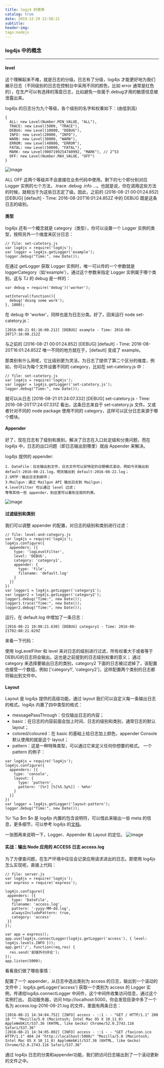 ```yaml
---
title: logj4 的使用
catalog: true
date: 2019-12-29 22:58:21
subtitle:
header-img:
tags:nodejs
---
```


### log4js 中的概念
---
####  level
这个理解起来不难，就是日志的分级。日志有了分级，log4js 才能更好地为我们展示日志（不同级别的日志在控制台中采用不同的颜色，比如 error 通常是红色的），在生产可以有选择的落盘日志，比如避免一些属于.debug才用的敏感信息被泄露出来。

log4js 的日志分为九个等级，各个级别的名字和权重如下：(由低到高)


```
{
  ALL: new Level(Number.MIN_VALUE, "ALL"),
  TRACE: new Level(5000, "TRACE"),
  DEBUG: new Level(10000, "DEBUG"),
  INFO: new Level(20000, "INFO"),
  WARN: new Level(30000, "WARN"),
  ERROR: new Level(40000, "ERROR"),
  FATAL: new Level(50000, "FATAL"),
  MARK: new Level(9007199254740992, "MARK"), // 2^53
  OFF: new Level(Number.MAX_VALUE, "OFF")
}
```
![image](https://pic2.zhimg.com/80/c6ef61e47e46f843f752a561bae450d0_hd.jpg)

ALL OFF 这两个等级并不会直接在业务代码中使用。剩下的七个即分别对应 Logger 实例的七个方法，.trace .debug .info ...。也就是说，你在调用这些方法的时候，就相当于为这些日志定了级。因此，之前的 [2016-08-21 00:01:24.852] [DEBUG] [default] - Time: 2016-08-20T16:01:24.852Z 中的 DEBUG 既是这条日志的级别。

#### 类型

log4js 还有一个概念就是 category（类型），你可以设置一个 Logger 实例的类型，按照另外一个维度来区分日志：

```
// file: set-catetory.js
var log4js = require('log4js');
var logger = log4js.getLogger('example');
logger.debug("Time:", new Date());
```

在通过 getLogger 获取 Logger 实例时，唯一可以传的一个参数就是 loggerCategory（如'example'），通过这个参数来指定 Logger 实例属于哪个类别。这与 TJ 的 debug 是一样的：


```
var debug = require('debug')('worker');

setInterval(function(){
  debug('doing some work');
}, 1000);
```
在 debug 中 'worker'，同样也是为日志分类。好了，回来运行 node set-catetory.js：

```
[2016-08-21 01:16:00.212] [DEBUG] example - Time: 2016-08-20T17:16:00.212Z
```

与之前的 [2016-08-21 00:01:24.852] [DEBUG] [default] - Time: 2016-08-20T16:01:24.852Z 唯一不同的地方就在于，[default] 变成了 example。

那类别有什么用呢，它比级别更为灵活，为日志了提供了第二个区分的维度，例如，你可以为每个文件设置不同的 category，比如在 set-catetory.js 中：

```
// file: set-catetory.js
var log4js = require('log4js');
var logger = log4js.getLogger('set-catetory.js');
logger.debug("Time:", new Date());
```

就可以从日志 [2016-08-21 01:24:07.332] [DEBUG] set-catetory.js - Time: 2016-08-20T17:24:07.331Z 看出，这条日志来自于 set-catetory.js 文件。又或者针对不同的 node package 使用不同的 category，这样可以区分日志来源于哪个模块。

#### Appender
好了，现在日志有了级别和类别，解决了日志在入口处定级和分类问题，而在 log4js 中，日志的出口问题（即日志输出到哪里）就由 Appender 来解决。

log4js 提供的 appender:
```
1. DateFile：日志输出到文件，日志文件可以安特定的日期模式滚动，例如今天输出到 default-2016-08-21.log，明天输出到 default-2016-08-22.log；
2.SMTP：输出日志到邮件；
3.Mailgun：通过 Mailgun API 输出日志到 Mailgun；
4.levelFilter 可以通过 level 过滤；
等等其他一些 appender，到这里可以看到全部的列表。
```
![image](https://pic4.zhimg.com/80/ecd0c36cabf34f9be4b9e62f2a36956d_hd.jpg)

#### 过滤级别和类别
我们可以调整 appender 的配置，对日志的级别和类别进行过滤：

```
// file: level-and-category.js
var log4js = require('log4js');
log4js.configure({
  appenders: [{
    type: 'logLevelFilter',
    level: 'DEBUG',
    category: 'category1',
    appender: {
      type: 'file',
      filename: 'default.log'
    }
  }]
})
var logger1 = log4js.getLogger('category1');
var logger2 = log4js.getLogger('category2');
logger1.debug("Time:", new Date());
logger1.trace("Time:", new Date());
logger2.debug("Time:", new Date());
```
运行，在 default.log 中增加了一条日志：

```
[2016-08-21 10:08:21.630] [DEBUG] category1 - Time: 2016-08-21T02:08:21.629Z
```
来看一下代码：

使用 logLevelFilter 和 level 来对日志的级别进行过滤，所有权重大于或者等于DEBUG的日志将会输出。这也是之前提到的日志级别权重的意义；
通过 category 来选择要输出日志的类别，category2 下面的日志被过滤掉了，该配置也接受一个数组，例如 ['category1', 'category2']，这样配置两个类别的日志都将输出到文件中。

#### Layout
Layout 是 log4js 提供的高级功能，通过 layout 我们可以自定义每一条输出日志的格式。log4js 内置了四中类型的格式：

- messagePassThrough：仅仅输出日志的内容；
- basic：在日志的内容前面会加上时间、日志的级别和类别，通常日志的默认 layout；
- colored/coloured：在 basic 的基础上给日志加上颜色，appender Console 默认使用的就是这个 layout；
- pattern：这是一种特殊类型，可以通过它来定义任何你想要的格式。
一个 pattern 的例子：

```
var log4js = require('log4js');
log4js.configure({
  appenders: [{
    type: 'console',
    layout: {
      type: 'pattern',
      pattern: '[%r] [%[%5.5p%]] - %m%n'
    }
  }]
})
var logger = log4js.getLogger('layout-pattern');
logger.debug("Time:", new Date());
```
%r %p $m $n 是 log4js 内置的包含说明符，可以借此来输出一些 meta 的信息，更多细节，可以参考 log4js 的[文档](https://link.zhihu.com/?target=https%3A//github.com/nomiddlename/log4js-node/wiki/Layouts)。

一张图再来说明一下，Logger、Appender 和 Layout 的定位。
![image](https://pic3.zhimg.com/80/e481963c2a2136f4cad008c4645f6a9b_hd.jpg)

#### 实战：输出 Node 应用的 ACCESS 日志 access.log
为了方便查问题，在生产环境中往往会记录应用请求进出的日志。那使用 log4js 怎么实现呢，直接上代码：

```
// file: server.js
var log4js = require('log4js');
var express = require('express');

log4js.configure({
 appenders: [{
   type: 'DateFile',
   filename: 'access.log',
   pattern: '-yyyy-MM-dd.log',
   alwaysIncludePattern: true,
   category: 'access'
 }]
});

var app = express();
app.use(log4js.connectLogger(log4js.getLogger('access'), { level: log4js.levels.INFO }));
app.get('/', function(req,res) {
  res.send('前端外刊评论');
});
app.listen(5000);
```
看看我们做了哪些事情：

配置了一个 appender，从日志中选出类别为 access 的日志，输出到一个滚动的文件中；
log4js.getLogger('access') 获取一个类别为 access 的 Logger 实例，传递给log4js.connectLogger 中间件，这个中间件收集访问信息，通过这个实例打出。
启动服务器，访问 http://localhost:5000，你会发现目录中多了一个名为 access.log-2016-08-21.log 的文件，里面有两条日志：

```
[2016-08-21 14:34:04.752] [INFO] access - ::1 - - "GET / HTTP/1.1" 200 18 "" "Mozilla/5.0 (Macintosh; Intel Mac OS X 10_11_0) AppleWebKit/537.36 (KHTML, like Gecko) Chrome/52.0.2743.116 Safari/537.36"
[2016-08-21 14:34:05.002] [INFO] access - ::1 - - "GET /favicon.ico HTTP/1.1" 404 24 "http://localhost:5000/" "Mozilla/5.0 (Macintosh; Intel Mac OS X 10_11_0) AppleWebKit/537.36 (KHTML, like Gecko) Chrome/52.0.2743.116 Safari/537.36"
```
通过 log4js 日志的分类和appender功能，我们把访问日志输出到了一个滚动更新的文件之中。

